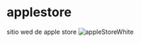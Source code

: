 # applestore
sitio wed de apple store
![appleStoreWhite](https://user-images.githubusercontent.com/91045865/157145196-17d41400-28dc-4ffd-977d-5f1b08d64f8f.png)
